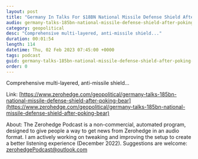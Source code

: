 ```yaml
---
layout: post
title: "Germany In Talks For $18BN National Missile Defense Shield After Poking The Bear"
audio: germany-talks-185bn-national-missile-defense-shield-after-poking-bear-0
category: geopolitical
desc: "Comprehensive multi-layered, anti-missile shield..."
duration: 00:01:54
length: 114
datetime: Thu, 02 Feb 2023 07:45:00 +0000
tags: podcast
guid: germany-talks-185bn-national-missile-defense-shield-after-poking-bear-0
order: 0
---
```

Comprehensive multi-layered, anti-missile shield...

Link: [https://www.zerohedge.com/geopolitical/germany-talks-185bn-national-missile-defense-shield-after-poking-bear](https://www.zerohedge.com/geopolitical/germany-talks-185bn-national-missile-defense-shield-after-poking-bear)

About: The Zerohedge Podcast is a non-commercial, automated program, designed to give people a way to get news from Zerohedge in an audio format.  I am actively working on tweaking and improving the setup to create a better listening experience (December 2022).  Suggestions are welcome: [zerohedgePodcast@outlook.com](mailto:zerohedgePodcast@outlook.com)